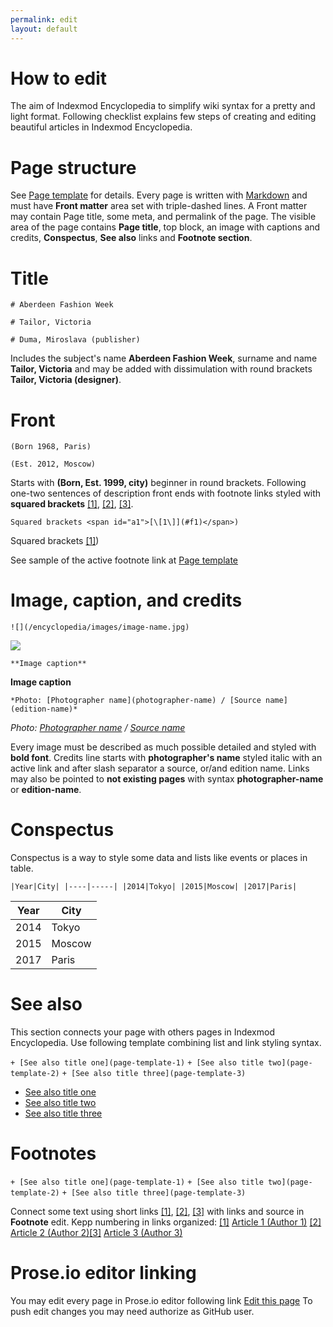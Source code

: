 ```yaml
---
permalink: edit
layout: default
---
```


# How to edit 

The aim of Indexmod Encyclopedia to simplify wiki syntax for a pretty and light format. Following checklist explains few steps of creating and editing beautiful articles in Indexmod Encyclopedia.

# Page structure 

See [Page template](page-template.md) for details. Every page is written with [Markdown](https://daringfireball.net/projects/markdown/syntax) and must have **Front matter** area set with triple-dashed lines. A Front matter may contain Page title, some meta, and permalink of the page. The visible area of the page contains **Page title**, top block, an image with captions and credits, **Conspectus**, **See also** links and **Footnote section**.

# Title  


`# Aberdeen Fashion Week` 


`# Tailor, Victoria` 


`# Duma, Miroslava (publisher)` 


Includes the subject's name **Aberdeen Fashion Week**, surname and name **Tailor, Victoria** and may be added with dissimulation with round brackets **Tailor, Victoria (designer)**. 

# Front

`(Born 1968, Paris)` 

`(Est. 2012, Moscow)` 

Starts with **(Born, Est. 1999, city)** beginner in round brackets. Following one-two sentences of description front ends with footnote links styled with **squared brackets** <span id="a1">[\[1\]](#f1)</span>, <span id="a2">[\[2\]](#f2)</span>, <span id="a3">[\[3\]](#f3)</span>. 

`Squared brackets <span id="a1">[\[1\]](#f1)</span>)`

Squared brackets <span id="a1">[\[1\]](#f1)</span>)

See sample of the active footnote link at [Page template](page-template.md)

# Image, caption, and credits

`![](/encyclopedia/images/image-name.jpg)`

![](/encyclopedia/images/image-name.jpg)

`**Image caption**`

**Image caption**

`*Photo: [Photographer name](photographer-name) / [Source name](edition-name)*`

*Photo: [Photographer name](photographer-name) / [Source name](edition-name)*

Every image must be described as much possible detailed and styled with **bold font**. Credits line starts with **photographer's name** styled italic with an active link and after slash separator a source, or/and edition name. Links may also be pointed to **not existing pages** with syntax **photographer-name** or **edition-name**.

# Conspectus

Conspectus is a way to style some data and lists like events or places in table. 

`|Year|City|
|----|-----|
|2014|Tokyo|
|2015|Moscow|
|2017|Paris|`


|Year|City|
|----|-----|
|2014|Tokyo|
|2015|Moscow|
|2017|Paris|

# See also 

This section connects your page with others pages in Indexmod Encyclopedia. Use following template combining list and link styling syntax. 

`+ [See also title one](page-template-1)`
`+ [See also title two](page-template-2)`
`+ [See also title three](page-template-3)`

+ [See also title one](page-template-1)
+ [See also title two](page-template-2)
+ [See also title three](page-template-3)

# Footnotes 

`+ [See also title one](page-template-1)`
`+ [See also title two](page-template-2)`
`+ [See also title three](page-template-3)`

Connect some text using short links <span id="a1">[\[1\]](#f1)</span>, <span id="a2">[\[2\]](#f2)</span>, <span id="a3">[\[3\]](#f3)</span> with links and source in **Footnote** edit. Kepp numbering in links organized: [[1]](#a1) <span id="f1"></span> [Article 1 (Author 1)](http://example.net/article) [[2]](#a2) <span id="f2"></span> [Article 2 (Author 2)](http://example.net/article)[[3]](#a3) <span id="f3"></span> [Article 3 (Author 3)](http://example.net/article)


# Prose.io editor linking

You may edit every page in Prose.io editor following link [Edit this page](http://prose.io/#indexmod/encyclopedia/edit/master/edit.md) To push edit changes you may need authorize as GitHub user.
